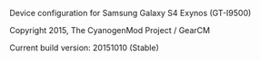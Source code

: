 Device configuration for Samsung Galaxy S4 Exynos (GT-I9500)

Copyright 2015, The CyanogenMod Project / GearCM

Current build version: 20151010 (Stable)